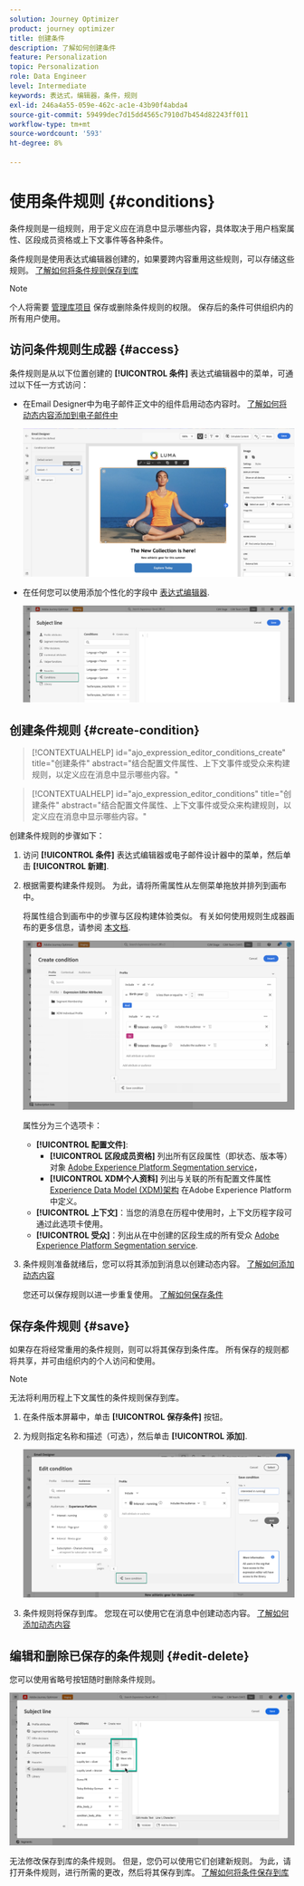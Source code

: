 ```yaml
---
solution: Journey Optimizer
product: journey optimizer
title: 创建条件
description: 了解如何创建条件
feature: Personalization
topic: Personalization
role: Data Engineer
level: Intermediate
keywords: 表达式，编辑器，条件，规则
exl-id: 246a4a55-059e-462c-ac1e-43b90f4abda4
source-git-commit: 59499dec7d15dd4565c7910d7b454d82243ff011
workflow-type: tm+mt
source-wordcount: '593'
ht-degree: 8%

---
```


# 使用条件规则 {#conditions}

条件规则是一组规则，用于定义应在消息中显示哪些内容，具体取决于用户档案属性、区段成员资格或上下文事件等各种条件。

条件规则是使用表达式编辑器创建的，如果要跨内容重用这些规则，可以存储这些规则。 [了解如何将条件规则保存到库](#save)

>[!NOTE]
>
>个人将需要 [管理库项目](../administration/ootb-product-profiles.md) 保存或删除条件规则的权限。 保存后的条件可供组织内的所有用户使用。

## 访问条件规则生成器 {#access}

条件规则是从以下位置创建的 **[!UICONTROL 条件]** 表达式编辑器中的菜单，可通过以下任一方式访问：

* 在Email Designer中为电子邮件正文中的组件启用动态内容时。 [了解如何将动态内容添加到电子邮件中](dynamic-content.md#emails)

   ![](assets/conditions-access-email.png)

* 在任何您可以使用添加个性化的字段中 [表达式编辑器](personalization-build-expressions.md).

   ![](assets/conditions-access-editor.png)

## 创建条件规则 {#create-condition}

>[!CONTEXTUALHELP]
>id="ajo_expression_editor_conditions_create"
>title="创建条件"
>abstract="结合配置文件属性、上下文事件或受众来构建规则，以定义应在消息中显示哪些内容。"

>[!CONTEXTUALHELP]
>id="ajo_expression_editor_conditions"
>title="创建条件"
>abstract="结合配置文件属性、上下文事件或受众来构建规则，以定义应在消息中显示哪些内容。"

创建条件规则的步骤如下：

1. 访问 **[!UICONTROL 条件]** 表达式编辑器或电子邮件设计器中的菜单，然后单击 **[!UICONTROL 新建]**.

1. 根据需要构建条件规则。 为此，请将所需属性从左侧菜单拖放并排列到画布中。

   将属性组合到画布中的步骤与区段构建体验类似。 有关如何使用规则生成器画布的更多信息，请参阅 [本文档](https://experienceleague.adobe.com/docs/experience-platform/segmentation/ui/segment-builder.html#rule-builder-canvas).

   ![](assets/conditions-create.png)

   属性分为三个选项卡：

   * **[!UICONTROL 配置文件]**:
      * **[!UICONTROL 区段成员资格]** 列出所有区段属性（即状态、版本等） 对象 [Adobe Experience Platform Segmentation service](https://experienceleague.adobe.com/docs/experience-platform/segmentation/home.html)，
      * **[!UICONTROL XDM个人资料]** 列出与关联的所有配置文件属性 [Experience Data Model (XDM)架构](https://experienceleague.adobe.com/docs/experience-platform/xdm/home.html?lang=zh-Hans) 在Adobe Experience Platform中定义。
   * **[!UICONTROL 上下文]**：当您的消息在历程中使用时，上下文历程字段可通过此选项卡使用。
   * **[!UICONTROL 受众]**：列出从在中创建的区段生成的所有受众 [Adobe Experience Platform Segmentation service](https://experienceleague.adobe.com/docs/experience-platform/segmentation/home.html).

1. 条件规则准备就绪后，您可以将其添加到消息以创建动态内容。 [了解如何添加动态内容](dynamic-content.md)

   您还可以保存规则以进一步重复使用。 [了解如何保存条件](#save)

## 保存条件规则 {#save}

如果存在将经常重用的条件规则，则可以将其保存到条件库。 所有保存的规则都将共享，并可由组织内的个人访问和使用。

>[!NOTE]
>
>无法将利用历程上下文属性的条件规则保存到库。

1. 在条件版本屏幕中，单击 **[!UICONTROL 保存条件]** 按钮。

1. 为规则指定名称和描述（可选），然后单击 **[!UICONTROL 添加]**.

   ![](assets/conditions-name-description.png)

1. 条件规则将保存到库。 您现在可以使用它在消息中创建动态内容。 [了解如何添加动态内容](dynamic-content.md)

## 编辑和删除已保存的条件规则 {#edit-delete}

您可以使用省略号按钮随时删除条件规则。

![](assets/conditions-open.png)

无法修改保存到库的条件规则。 但是，您仍可以使用它们创建新规则。 为此，请打开条件规则，进行所需的更改，然后将其保存到库。 [了解如何将条件保存到库](#save)
